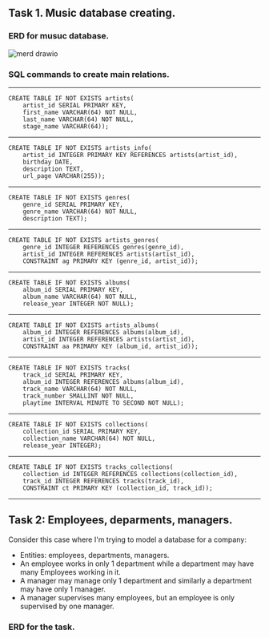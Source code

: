 ## Task 1. Music database creating.

### ERD for musuc database.

![merd drawio](https://user-images.githubusercontent.com/95244436/169039402-a54f3e91-0e1e-4eba-949d-68c1392dce03.png)



### SQL commands to create main relations.

***

    CREATE TABLE IF NOT EXISTS artists(  
        artist_id SERIAL PRIMARY KEY,  
        first_name VARCHAR(64) NOT NULL,  
        last_name VARCHAR(64) NOT NULL,  
        stage_name VARCHAR(64));  

***

    CREATE TABLE IF NOT EXISTS artists_info(  
	    artist_id INTEGER PRIMARY KEY REFERENCES artists(artist_id),  
	    birthday DATE,  
	    description TEXT,  
	    url_page VARCHAR(255));  

***
    
    CREATE TABLE IF NOT EXISTS genres(  
        genre_id SERIAL PRIMARY KEY,  
        genre_name VARCHAR(64) NOT NULL,  
        description TEXT);  

***

    CREATE TABLE IF NOT EXISTS artists_genres(  
        genre_id INTEGER REFERENCES genres(genre_id),  
        artist_id INTEGER REFERENCES artists(artist_id),  
        CONSTRAINT ag PRIMARY KEY (genre_id, artist_id));  

***

    CREATE TABLE IF NOT EXISTS albums(  
        album_id SERIAL PRIMARY KEY,  
        album_name VARCHAR(64) NOT NULL,   
        release_year INTEGER NOT NULL);  

***

    CREATE TABLE IF NOT EXISTS artists_albums(  
        album_id INTEGER REFERENCES albums(album_id),  
        artist_id INTEGER REFERENCES artists(artist_id),  
        CONSTRAINT aa PRIMARY KEY (album_id, artist_id));  

***

    CREATE TABLE IF NOT EXISTS tracks(  
        track_id SERIAL PRIMARY KEY,  
        album_id INTEGER REFERENCES albums(album_id),  
        track_name VARCHAR(64) NOT NULL,   
        track_number SMALLINT NOT NULL,  
        playtime INTERVAL MINUTE TO SECOND NOT NULL);  

***

    CREATE TABLE IF NOT EXISTS collections(  
        collection_id SERIAL PRIMARY KEY,  
        collection_name VARCHAR(64) NOT NULL,  
        release_year INTEGER);  

***

    CREATE TABLE IF NOT EXISTS tracks_collections(  
        collection_id INTEGER REFERENCES collections(collection_id),  
        track_id INTEGER REFERENCES tracks(track_id),  
        CONSTRAINT ct PRIMARY KEY (collection_id, track_id));  

***

## Task 2: Employees, deparments, managers.

Consider this case where I'm trying to model a database for a company:<br>
- Entities: employees, departments, managers.
- An employee works in only 1 department while a department may have many Employees working in it.
- A manager may manage only 1 department and similarly a department may have only 1 manager.
- A manager supervises many employees, but an employee is only supervised by one manager.
 
 ### ERD for the task.
 
 
